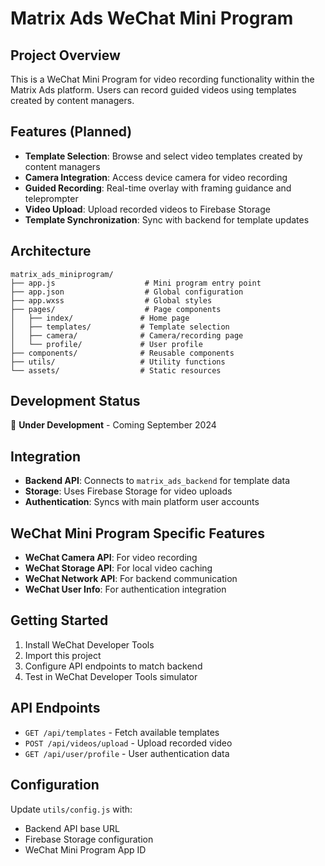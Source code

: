 # Matrix Ads WeChat Mini Program

## Project Overview
This is a WeChat Mini Program for video recording functionality within the Matrix Ads platform. Users can record guided videos using templates created by content managers.

## Features (Planned)
- **Template Selection**: Browse and select video templates created by content managers
- **Camera Integration**: Access device camera for video recording
- **Guided Recording**: Real-time overlay with framing guidance and teleprompter
- **Video Upload**: Upload recorded videos to Firebase Storage
- **Template Synchronization**: Sync with backend for template updates

## Architecture
```
matrix_ads_miniprogram/
├── app.js                    # Mini program entry point
├── app.json                  # Global configuration
├── app.wxss                  # Global styles
├── pages/                    # Page components
│   ├── index/               # Home page
│   ├── templates/           # Template selection
│   ├── camera/              # Camera/recording page
│   └── profile/             # User profile
├── components/              # Reusable components
├── utils/                   # Utility functions
└── assets/                  # Static resources
```

## Development Status
🚧 **Under Development** - Coming September 2024

## Integration
- **Backend API**: Connects to `matrix_ads_backend` for template data
- **Storage**: Uses Firebase Storage for video uploads
- **Authentication**: Syncs with main platform user accounts

## WeChat Mini Program Specific Features
- **WeChat Camera API**: For video recording
- **WeChat Storage API**: For local video caching
- **WeChat Network API**: For backend communication
- **WeChat User Info**: For authentication integration

## Getting Started
1. Install WeChat Developer Tools
2. Import this project
3. Configure API endpoints to match backend
4. Test in WeChat Developer Tools simulator

## API Endpoints
- `GET /api/templates` - Fetch available templates
- `POST /api/videos/upload` - Upload recorded video
- `GET /api/user/profile` - User authentication data

## Configuration
Update `utils/config.js` with:
- Backend API base URL
- Firebase Storage configuration
- WeChat Mini Program App ID